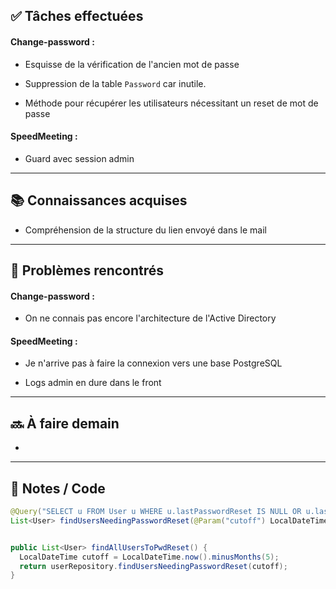 ## ✅ Tâches effectuées

#### Change-password : 

- Esquisse de la vérification de l'ancien mot de passe
	
- Suppression de la table `Password` car inutile.
	
- Méthode pour récupérer les utilisateurs nécessitant un reset de mot de passe 
	

#### SpeedMeeting : 

- Guard avec session admin
	

---

## 📚 Connaissances acquises

- Compréhension de la structure du lien envoyé dans le mail
	

---

## 🐞 Problèmes rencontrés

#### Change-password : 

- On ne connais pas encore l'architecture de l'Active Directory
	

#### SpeedMeeting : 

- Je n'arrive pas à faire la connexion vers une base PostgreSQL
	
- Logs admin en dure dans le front
	

---

## 🔜 À faire demain

- 
	

---

## 🧩 Notes / Code
```java
@Query("SELECT u FROM User u WHERE u.lastPasswordReset IS NULL OR u.lastPasswordReset <= :cutoff")  
List<User> findUsersNeedingPasswordReset(@Param("cutoff") LocalDateTime cutoff);


public List<User> findAllUsersToPwdReset() {  
  LocalDateTime cutoff = LocalDateTime.now().minusMonths(5);  
  return userRepository.findUsersNeedingPasswordReset(cutoff);  
}
```
